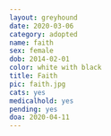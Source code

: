 ```yaml
---
layout: greyhound
date: 2020-03-06
category: adopted
name: faith
sex: female
dob: 2014-02-01
color: white with black
title: Faith
pic: faith.jpg
cats: yes
medicalhold: yes
pending: yes
doa: 2020-04-11
---
```


